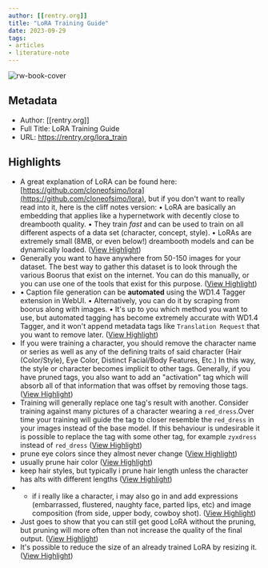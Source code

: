 ```yaml
---
author: [[rentry.org]]
title: "LoRA Training Guide"
date: 2023-09-29
tags: 
- articles
- literature-note
---
```

![rw-book-cover](https://s8d2.turboimg.net/sp/e2ed3eb8853d349d05716f8031fbd584/hdg0.5x.png?5203)

## Metadata
- Author: [[rentry.org]]
- Full Title: LoRA Training Guide
- URL: https://rentry.org/lora_train

## Highlights
- A great explanation of LoRA can be found here: [https://github.com/cloneofsimo/lora](https://github.com/cloneofsimo/lora), but if you don't want to really read into it, here is the cliff notes version:
  • LoRA are basically an embedding that applies like a hypernetwork with decently close to dreambooth quality.
  • They train *fast* and can be used to train on all different aspects of a data set (character, concept, style).
  • LoRAs are extremely small (8MB, or even below!) dreambooth models and can be dynamically loaded. ([View Highlight](https://read.readwise.io/read/01hbgq8zyhwy0h8qz8yzsx8402))
- Generally you want to have anywhere from 50-150 images for your dataset. The best way to gather this dataset is to look through the various Boorus that exist on the internet. You can do this manually, or you can use one of the tools that exist for this purpose. ([View Highlight](https://read.readwise.io/read/01hbgqaa8j5m8vyfc8wqfgzfgd))
- • Caption file generation can be **automated** using the WD1.4 Tagger extension in WebUI.
  • Alternatively, you can do it by scraping from boorus along with images.
  • It's up to you which method you want to use, but automated tagging has become extremely accurate with WD1.4 Tagger, and it won't append metadata tags like `Translation Request` that you want to remove later. ([View Highlight](https://read.readwise.io/read/01hbgqb18jgj562d4e0rbppfaa))
- If you were training a character, you should remove the character name or series as well as any of the defining traits of said character (Hair (Color/Style), Eye Color, Distinct Facial/Body Features, Etc.) In this way, the style or character becomes implicit to other tags. Generally, if you have pruned tags, you also want to add an "activation" tag which will absorb all of that information that was offset by removing those tags. ([View Highlight](https://read.readwise.io/read/01hbgqv6w6p65cce7bs5q0dts7))
- Training will generally replace one tag's result with another. Consider training against many pictures of a character wearing a `red_dress`.Over time your training will guide the tag to closer resemble the `red_dress` in your images instead of the base model. If this behaviour is undesirable it is possible to replace the tag with some other tag, for example `zyxdress` instead of `red_dress` ([View Highlight](https://read.readwise.io/read/01hbgqw7jj07g6hyt0vma1jwkq))
- prune eye colors since they almost never change ([View Highlight](https://read.readwise.io/read/01hbgqzya42xrqkah0320k6sbn))
- usually prune hair color ([View Highlight](https://read.readwise.io/read/01hbgr00sxqe6qfwcqh5b9w2rm))
- keep hair styles, but typically i prune hair length unless the character has alts with different lengths ([View Highlight](https://read.readwise.io/read/01hbgr05ajmswwxf1ze5t5sh2w))
- - if i really like a character, i may also go in and add expressions (embarrassed, flustered, naughty face, parted lips, etc) and image composition (from side, upper body, cowboy shot). ([View Highlight](https://read.readwise.io/read/01hbgr0j69bnsw27ea8pszhr1j))
- Just goes to show that you can still get good LoRA without the pruning, but pruning will more often than not increase the quality of the final output. ([View Highlight](https://read.readwise.io/read/01hbgqzdm214dctpjvfbgsp4qg))
- It's possible to reduce the size of an already trained LoRA by resizing it. ([View Highlight](https://read.readwise.io/read/01hbgr1rf4vd9tkc4bga2b6qxk))
